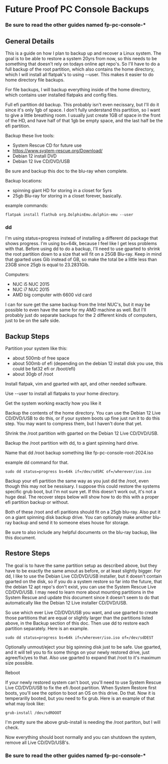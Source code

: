 # Future Proof PC Console Backups

### Be sure to read the other guides named fp-pc-console-*


## General Details

This is a guide on how I plan to backup up and recover a Linux system.  The goal is to be able to restore a system 20yrs from now, so this needs to be something that doesn't rely on todays online apt repo's.  So I'll have to do a full backup of the root partition, which also contains the home directory, which I will install all flatpak's to using --user.  This makes it easier to do home directory file backups.  

For file backups, I will backup everything inside of the home directory, which contains user installed flatpaks and config files.

Full efi partition dd backup.  This probably isn't even necissary, but I'll do it since it's only 1gb of space.
I don't fully understand this partition, so I want to give a little breathing room.  I usually just create 1GB of space in the front of the HD, and have half of that 1gb be empty space, and the last half be the efi partition.

Backup these live tools:
- System Rescue CD for future use
- https://www.system-rescue.org/Download/
- Debian 12 install DVD
- Debian 12 live CD/DVD/USB

Be sure and backup this doc to the blu-ray when complete.

Backup locations:
- spinning giant HD for storing in a closet for 5yrs
- 25gb Blu-ray for storing in a closet forever, basically.

example commands:
```
flatpak install flathub org.DolphinEmu.dolphin-emu --user
```
### dd

I'm using status=progress instead of installing a different dd package that shows progress.  I'm using bs=64k, because I feel like I get less problems with that.  Before using dd to do a backup, I'll need to use gparted to shrink the root partition down to a size that will fit on a 25GB Blu-ray.  Keep in mind that gparted uses Gib instead of GB, so make the total be a little less than 23GB since 25gb is equal to 23.2831Gib.

Computers:
- NUC i5 NUC 2015
- NUC i7 NUC 2015
- AMD big computer with 6600 vid card

I can for sure get the same backup from the Intel NUC's, but it may be possible to even have the same for my AMD machine as well.  But I'll probably just do separate backups for the 2 different kinds of computers, just to be on the safe side.

## Backup Steps
Partition your system like this:
- about 500mb of free space
- about 500mb of efi (depending on the debian 12 install disk you use, this could be fat32 efi or /boot/efi)
- about 30gb of /root

Install flatpak, vim and gparted with apt, and other needed software.

Use --user to install all flatpaks to your home directory.

Get the system working exactly how you like it

Backup the contents of the home directory.  You can use the Debian 12 Live CD/DVD/USB to do this, or if your system boots up fine just run it to do this step.  You may want to compress them, but I haven't done that yet.

Shrink the /root partition with gparted on the Debian 12 Live CD/DVD/USB.

Backup the /root partition with dd, to a giant spinning hard drive.

Name that dd /root backup something like fp-pc-console-root-2024.iso

example dd command for that.
~~~
sudo dd status=progress bs=64k if=/dev/sdSRC of=/wherever/iso.iso
~~~

Backup your efi partition the same way as you just did the /root, even though this may not be nessisary.  I suppose this could restore the systems specific grub boot, but I'm not sure yet.  If this doesn't work out, it's not a huge deal.  The recover steps below will show how to do this with a proper efi partition backup or without.

Both of these /root and efi paritions should fit on a 25gb blu-ray.  Also put it on a giant spinning disk backup drive.  You can optionaly make another blu-ray backup and send it to someone elses house for storage.

Be sure to also include any helpful documents on the blu-ray backup, like this document.



## Restore Steps

The goal is to have the same partition setup as described above, but they have to be exactly the same amout as before, or at least slightly bigger.  For dd, I like to use the Debian Live CD/DVD/USB installer, but it doesn't contain gparted on the disk, so if you do a system restore so far into the future, that the debian 12 apt repo's don't exist, you can use the System Rescue Live CD/DVD/USB.  I may need to learn more about mounting partitions in the System Rescue and update this document since it doesn't seem to do that automatically like the Debian 12 Live installer CD/DVD/USB.

So use which ever Live CD/DVD/USB you want, and use gparted to create those partitions that are equal or slightly larger than the partitions listed above, in the Backup section of this doc.  Then use dd to restore each partition separately.  Here is an example. 
~~~
sudo dd status=progress bs=64k if=/wherever/iso.iso of=/dev/sdDEST
~~~

Optionally unmout/eject your big spinning disk just to be safe.
Use gparted, and it will tell you to fix some things on your newly restored drive, just agree/fix/yes to that.  Also use gparted to expand that /root to it's maximum size possible.

Reboot

If your newly restored system can't boot, you'll need to use System Rescue Live CD/DVD/USB to fix the efi /boot partition.  When System Restore first boots, you'll see the option to boot an OS on this drive.  Do that.  Now it is temperarilly booted, but you need to fix grub.  Here is an example of that what may look like:

~~~
grub-install /dev/sdROOOT
~~~

I'm pretty sure the above grub-install is needing the /root partiton, but I will check.

Now everything should boot normally and you can shutdown the system, remove all Live CD/DVD/USB's.  

### Be sure to read the other guides named fp-pc-console-*
